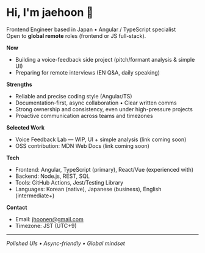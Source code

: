 <!-- Profile README -->

<h1>Hi, I'm jaehoon 👋</h1>

Frontend Engineer based in Japan • Angular / TypeScript specialist  
Open to **global remote** roles (frontend or JS full-stack).

**Now**
- Building a voice-feedback side project (pitch/formant analysis & simple UI)
- Preparing for remote interviews (EN Q&A, daily speaking)

**Strengths**
- Reliable and precise coding style (Angular/TS)
- Documentation-first, async collaboration • Clear written comms
- Strong ownership and consistency, even under high-pressure projects
- Proactive communication across teams and timezones

**Selected Work**
- Voice Feedback Lab — WIP, UI + simple analysis (link coming soon)
- OSS contribution: MDN Web Docs (link coming soon)

**Tech**
- Frontend: Angular, TypeScript (primary), React/Vue (experienced with)
- Backend: Node.js, REST, SQL
- Tools: GitHub Actions, Jest/Testing Library
- Languages: Korean (native), Japanese (business), English (intermediate+)

**Contact**
- Email: jhoonen@gmail.com
- Timezone: JST (UTC+9)

---
_Polished UIs • Async-friendly • Global mindset_
